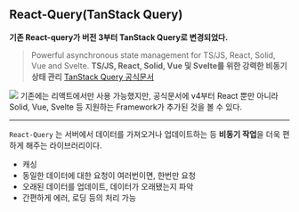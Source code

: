 ## React-Query(TanStack Query)
**기존 React-query가 버전 3부터 TanStack Query로 변경되었다.**

> Powerful asynchronous state management for TS/JS, React, Solid, Vue and Svelte.
**TS/JS, React, Solid, Vue 및 Svelte를 위한 강력한 비동기 상태 관리**
[TanStack Query 공식문서](https://tanstack.com/query/v3/)

![](https://velog.velcdn.com/images/jellyjw/post/63892401-cea9-45ff-8a64-21bdea533ebf/image.png)
기존에는 리액트에서만 사용 가능했지만, 공식문서에 v4부터 React 뿐만 아니라 Solid, Vue, Svelte 등 지원하는 Framework가 추가된 것을 볼 수 있다.

---
`React-Query` 는 서버에서 데이터를 가져오거나 업데이트하는 등 **비동기 작업**을 더욱 편하게 해주는 라이브러리이다.

- 캐싱
- 동일한 데이터에 대한 요청이 여러번이면, 한번만 요청
- 오래된 데이터를 업데이트, 데이터가 오래됐는지 파악
- 간편하게 에러, 로딩 등의 처리 가능
